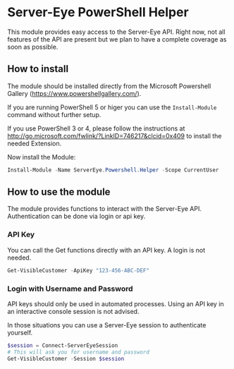 # Server-Eye PowerShell Helper

This module provides easy access to the Server-Eye API. Right now, not all features of the API are present but we plan to have a complete coverage as soon as possible.

## How to install

The module should be installed directly from the Microsoft Powershell Gallery (https://www.powershellgallery.com/).

If you are running PowerShell 5 or higer you can use the ```Install-Module``` command without further setup.  

If you use PowerShell 3 or 4, please follow the instructions at http://go.microsoft.com/fwlink/?LinkID=746217&clcid=0x409 to install the needed Extension.

Now install the Module:
```powershell
Install-Module -Name ServerEye.Powershell.Helper -Scope CurrentUser
``` 

## How to use the module
The module provides functions to interact with the Server-Eye API. Authentication can be done via login or api key. 

### API Key
You can call the Get functions directly with an API key. A login is not needed.
```powershell
Get-VisibleCustomer -ApiKey "123-456-ABC-DEF"
```

### Login with Username and Password
API keys should only be used in automated processes. Using an API key in an interactive console session is not advised. 

In those situations you can use a Server-Eye session to authenticate yourself.
```powershell
$session = Connect-ServerEyeSession
# This will ask you for username and password
Get-VisibleCustomer -Session $session
```


